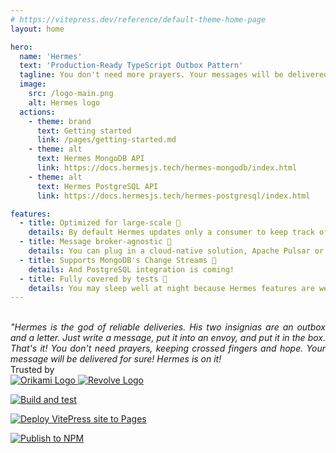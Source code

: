 ```yaml
---
# https://vitepress.dev/reference/default-theme-home-page
layout: home

hero:
  name: 'Hermes'
  text: 'Production-Ready TypeScript Outbox Pattern'
  tagline: You don't need more prayers. Your messages will be delivered for sure!
  image:
    src: /logo-main.png
    alt: Hermes logo
  actions:
    - theme: brand
      text: Getting started
      link: /pages/getting-started.md
    - theme: alt
      text: Hermes MongoDB API
      link: https://docs.hermesjs.tech/hermes-mongodb/index.html
    - theme: alt
      text: Hermes PostgreSQL API
      link: https://docs.hermesjs.tech/hermes-postgresql/index.html

features:
  - title: Optimized for large-scale 🚀
    details: By default Hermes updates only a consumer to keep track of last processed event. Also, you can utilize partition keys to scale out your application
  - title: Message broker-agnostic 🔌
    details: You can plug in a cloud-native solution, Apache Pulsar or RabbitMQ
  - title: Supports MongoDB's Change Streams 🍃
    details: And PostgreSQL integration is coming!
  - title: Fully covered by tests 📑
    details: You may sleep well at night because Hermes features are well covered by tests
---
```


<br />

<div style="max-width: 600px;  text-align: justify; text-justify: inter-word; margin: 0 auto;">
<i>"Hermes is the god of reliable deliveries. His two insignias are an outbox and a letter. Just write a message, put it into an envoy, and put it in the box. That's it! You don't need prayers, keeping crossed fingers and hope. Your message will be delivered for sure! Hermes is on it!</i>
</div>

<div class="usedBy">
  <span class="trustedBy">Trusted by</span>
  
  <div class="clients">
    <a href="https://www.orikami.ai/" target="_blank" class="client" title="Orikami">
      <img src="./public/logo_orikami.svg" alt="Orikami Logo" class="orikami" />
    </a>
    <a href="https://revolve.healthcare/" target="_blank" class="client" title="Revolve Healthcare">
      <img src="./public/revolve_logo.svg" alt="Revolve Logo" class="revovle" />
    </a>
  </div>
</div>

<div class="badges">

[![Build and test](https://github.com/chassisjs/hermes/actions/workflows/build-and-test.yaml/badge.svg?branch=main)](https://github.com/chassisjs/hermes/actions/workflows/build-and-test.yaml)

[![Deploy VitePress site to Pages](https://github.com/chassisjs/hermes/actions/workflows/publish-docs.yaml/badge.svg)](https://github.com/chassisjs/hermes/actions/workflows/publish-docs.yaml)

[![Publish to NPM](https://github.com/chassisjs/hermes/actions/workflows/publish.yaml/badge.svg)](https://github.com/chassisjs/hermes/actions/workflows/publish.yaml)

</div>
